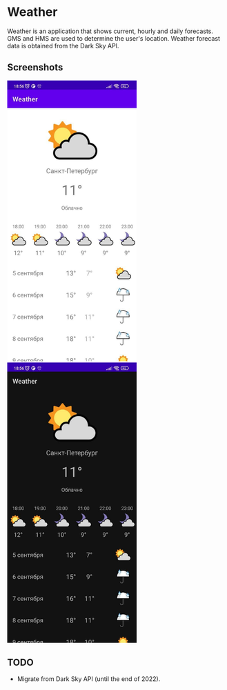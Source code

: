 Weather
==============

Weather is an application that shows current, hourly and daily forecasts.
GMS and HMS are used to determine the user's location.
Weather forecast data is obtained from the Dark Sky API.


## Screenshots

<img src="weather_light.jpg" width="300"> <img src="weather_dark.jpg" width="300">


## TODO

* Migrate from Dark Sky API (until the end of 2022).